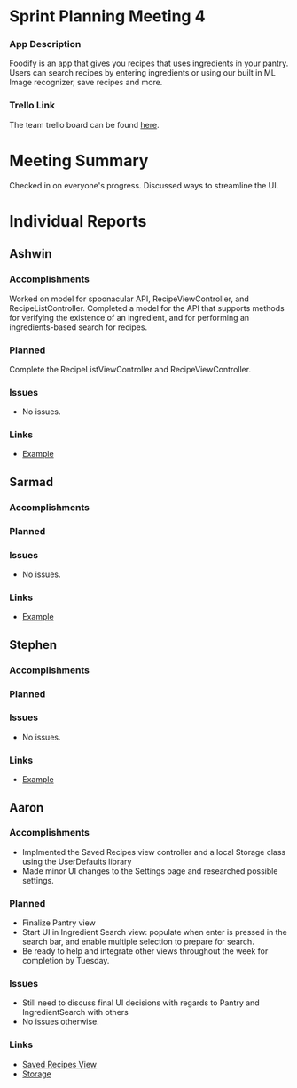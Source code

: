 # Sprint Planning Meeting 4
### App Description
Foodify is an app that gives you recipes that uses ingredients in your pantry. Users can search recipes 
by entering ingredients or using our built in ML Image recognizer, save recipes and more. 

### Trello Link
The team trello board can be found [here](https://trello.com/b/egF1VdsP/ecs-189e-project).

# Meeting Summary
Checked in on everyone's progress. Discussed ways to streamline the UI.

# Individual Reports
## Ashwin
### Accomplishments
Worked on model for spoonacular API, RecipeViewController, and RecipeListController. Completed a model for the API that supports methods for verifying the existence of an ingredient, and for performing an ingredients-based search for recipes.
### Planned
Complete the RecipeListViewController and RecipeViewController.

### Issues
- No issues.

### Links
- [Example](https://github.com/ECS189E/project-f19-recipeapp)

## Sarmad
### Accomplishments

### Planned

### Issues
- No issues.

### Links
- [Example](https://github.com/ECS189E/project-f19-recipeapp)

## Stephen
### Accomplishments

### Planned

### Issues
- No issues.

### Links
- [Example](https://github.com/ECS189E/project-f19-recipeapp)



## Aaron
### Accomplishments
- Implmented the Saved Recipes view controller and a local Storage class using the UserDefaults library
- Made minor UI changes to the Settings page and researched possible settings. 

### Planned
- Finalize Pantry view
- Start UI in Ingredient Search view: populate when enter is pressed in the search bar, and enable 
multiple selection to prepare for search. 
- Be ready to help and integrate other views throughout the week for completion by Tuesday. 

### Issues
- Still need to discuss final UI decisions with regards to Pantry and IngredientSearch with others
- No issues otherwise. 

### Links
- [Saved Recipes View](https://github.com/ECS189E/project-f19-recipeapp/blob/b224c13fb90e0489848743654e9b1ef66f798242/Recipe%20App/Recipe%20App/SavedRecipes.swift#L12)
- [Storage](https://github.com/ECS189E/project-f19-recipeapp/blob/b224c13fb90e0489848743654e9b1ef66f798242/Recipe%20App/Recipe%20App/Storage.swift#L12)
